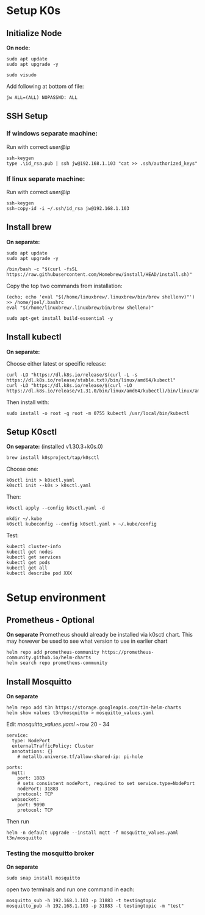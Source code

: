 # Setup K0s
## Initialize Node
**On node:**

    sudo apt update
    sudo apt upgrade -y

    sudo visudo

Add following at bottom of file:

    jw ALL=(ALL) NOPASSWD: ALL

## SSH Setup

### If windows separate machine:
Run with correct *user@ip*

    ssh-keygen
    type .\id_rsa.pub | ssh jw@192.168.1.103 "cat >> .ssh/authorized_keys"

### If linux separate machine:
Run with correct *user@ip*

	ssh-keygen
    ssh-copy-id -i ~/.ssh/id_rsa jw@192.168.1.103


## Install brew
**On separate:**

    sudo apt update
    sudo apt upgrade -y

    /bin/bash -c "$(curl -fsSL https://raw.githubusercontent.com/Homebrew/install/HEAD/install.sh)"

Copy the top two commands from installation:

    (echo; echo 'eval "$(/home/linuxbrew/.linuxbrew/bin/brew shellenv)"') >> /home/joel/.bashrc
    eval "$(/home/linuxbrew/.linuxbrew/bin/brew shellenv)"
    
	sudo apt-get install build-essential -y

## Install kubectl
**On separate:**

Choose either latest or specific release:
   

    curl -LO "https://dl.k8s.io/release/$(curl -L -s https://dl.k8s.io/release/stable.txt)/bin/linux/amd64/kubectl"
	curl -LO "https://dl.k8s.io/release/$(curl -LO https://dl.k8s.io/release/v1.31.0/bin/linux/amd64/kubectl)/bin/linux/amd64/kubectl"

Then install with:

    sudo install -o root -g root -m 0755 kubectl /usr/local/bin/kubectl

## Setup K0sctl
**On separate:**
(installed v1.30.3+k0s.0)

    brew install k0sproject/tap/k0sctl

Choose one:

	k0sctl init > k0sctl.yaml
	k0sctl init --k0s > k0sctl.yaml
Then:
	
	k0sctl apply --config k0sctl.yaml -d

    mkdir ~/.kube
    k0sctl kubeconfig --config k0sctl.yaml > ~/.kube/config

Test:

    kubectl cluster-info
    kubectl get nodes
    kubectl get services
    kubectl get pods
    kubectl get all
    kubectl describe pod XXX

# Setup environment

## Prometheus - Optional
**On separate**
Prometheus should already be installed via k0sctl chart.
This may however be used to see what version to use in earlier chart

	helm repo add prometheus-community https://prometheus-community.github.io/helm-charts
 	helm search repo prometheus-community

## Install Mosquitto
**On separate**
	
 	helm repo add t3n https://storage.googleapis.com/t3n-helm-charts
 	helm show values t3n/mosquitto > mosquitto_values.yaml
  Edit *mosquitto_values.yaml* ~row 20 - 34

  	service:
	  type: NodePort
	  externalTrafficPolicy: Cluster
	  annotations: {}
	    # metallb.universe.tf/allow-shared-ip: pi-hole
	
	ports:
	  mqtt:
	    port: 1883
	    # sets consistent nodePort, required to set service.type=NodePort
	    nodePort: 31883
	    protocol: TCP
	  websocket:
	    port: 9090
	    protocol: TCP
Then run
		
	helm -n default upgrade --install mqtt -f mosquitto_values.yaml t3n/mosquitto

### Testing the mosquitto broker
**On separate**

	sudo snap install mosquitto

open two terminals and run one command in each:

 	mosquitto_sub -h 192.168.1.103 -p 31883 -t testingtopic
	mosquitto_pub -h 192.168.1.103 -p 31883 -t testingtopic -m "test"
 	
 





